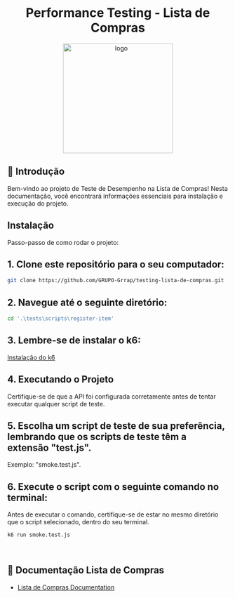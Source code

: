 <div align="center">
  <h1 style="display: inline-block; vertical-align: middle;">Performance Testing - Lista de Compras</h1>
</div>
<div align="center">
  <div style="border-radius: 10px; overflow: hidden;">
    <img height="250em" src="https://miro.medium.com/v2/resize:fit:1400/1*vbT1NDY1DvTaPH_8eKyKmw.png" alt="logo" style="vertical-align: middle;">
  </div>
</div>

## 📄 Introdução

Bem-vindo ao projeto de Teste de Desempenho na Lista de Compras! Nesta documentação, você encontrará informações essenciais para instalação e execução do projeto.

## Instalação

Passo-passo de como rodar o projeto:

## 1. Clone este repositório para o seu computador:

```bash
git clone https://github.com/GRUPO-Grrap/testing-lista-de-compras.git
```

## 2. Navegue até o seguinte diretório:

```bash
cd '.\tests\scripts\register-item'
```

## 3. Lembre-se de instalar o k6:

<a href="https://k6.io/docs/get-started/installation/"> Instalação do k6 </a>

## 4. Executando o Projeto

Certifique-se de que a API foi configurada corretamente antes de tentar executar qualquer script de teste.

## 5. Escolha um script de teste de sua preferência, lembrando que os scripts de teste têm a extensão "test.js".

Exemplo: "smoke.test.js".

## 6. Execute o script com o seguinte comando no terminal:

Antes de executar o comando, certifique-se de estar no mesmo diretório que o script selecionado, dentro do seu terminal.

```bash
k6 run smoke.test.js
```

<br>

## 📄 Documentação Lista de Compras

-   [Lista de Compras Documentation](https://github.com/GRUPO-Grrap/Lista-de-Compras)
